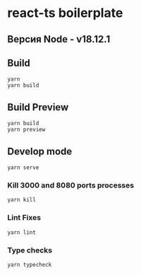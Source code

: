 # react-ts boilerplate

## Версия Node - v18.12.1

## Build
```
yarn
yarn build
```

## Build Preview
```
yarn build
yarn preview
```

## Develop mode
```
yarn serve
```

### Kill 3000 and 8080 ports processes
```
yarn kill
```

### Lint Fixes
```
yarn lint
```

### Type checks
```
yarn typecheck
```
